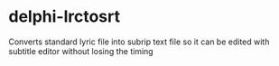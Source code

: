 # delphi-lrctosrt
Converts standard lyric file into subrip text file so it can be edited with subtitle editor without losing the timing
